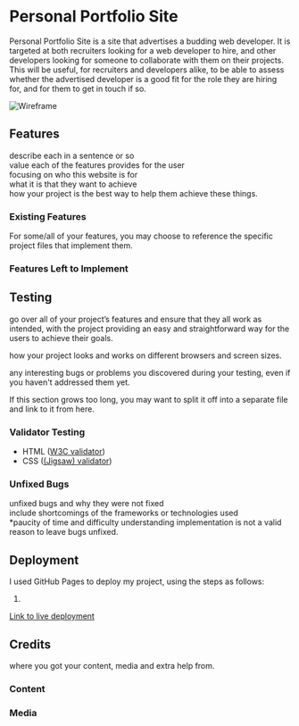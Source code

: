 # Personal Portfolio Site

Personal Portfolio Site is a site that advertises a budding web developer. It is targeted at both recruiters looking for a web developer to hire, and other developers looking for someone to collaborate with them on their projects. This will be useful, for recruiters and developers alike, to be able to assess whether the advertised developer is a good fit for the role they are hiring for, and for them to get in touch if so. 

![Wireframe]()

## Features 

describe each in a sentence or so  
value each of the features provides for the user  
focusing on who this website is for  
what it is that they want to achieve  
how your project is the best way to help them achieve these things.  

### Existing Features

For some/all of your features, you may choose to reference the specific project files that implement them.

### Features Left to Implement


## Testing 

go over all of your project’s features and ensure that they all work as intended, with the project providing an easy and straightforward way for the users to achieve their goals.

how your project looks and works on different browsers and screen sizes.

any interesting bugs or problems you discovered during your testing, even if you haven't addressed them yet.

If this section grows too long, you may want to split it off into a separate file and link to it from here.


### Validator Testing 

- HTML
  ([W3C validator](https://validator.w3.org/nu/?doc=https%3A%2F%2Fcode-institute-org.github.io%2Flove-running-2.0%2Findex.html))
- CSS
  ([(Jigsaw) validator](https://jigsaw.w3.org/css-validator/validator?uri=https%3A%2F%2Fvalidator.w3.org%2Fnu%2F%3Fdoc%3Dhttps%253A%252F%252Fcode-institute-org.github.io%252Flove-running-2.0%252Findex.html&profile=css3svg&usermedium=all&warning=1&vextwarning=&lang=en#css))

### Unfixed Bugs

unfixed bugs and why they were not fixed  
include shortcomings of the frameworks or technologies used  
*paucity of time and difficulty understanding implementation is not a valid reason to leave bugs unfixed.  

## Deployment

I used GitHub Pages to deploy my project, using the steps as follows:

1) 

[Link to live deployment]()


## Credits 

where you got your content, media and extra help from.

### Content 


### Media

